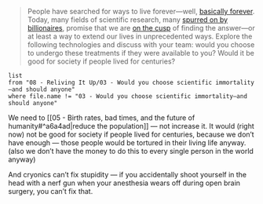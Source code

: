 > People have searched for ways to live forever—well, [basically forever](https://www.washingtonpost.com/history/2022/05/01/immortality-gilgamesh-bezos-thiel/). Today, many fields of scientific research, many [spurred on by billionaires](https://abcnews.go.com/blogs/technology/2012/08/human-immortality-in-33-years-claims-dmitry-itskovs-2045-initiative), promise that we are [on the cusp](https://www.cnbc.com/2019/05/08/techs-next-big-disruption-could-be-delaying-death.html) of finding the answer—or at least a way to extend our lives in unprecedented ways. Explore the following technologies and discuss with your team: would you choose to undergo these treatments if they were available to you? Would it be good for society if people lived for centuries?

```dataview
list
from "08 - Reliving It Up/03 - Would you choose scientific immortality—and should anyone"
where file.name != "03 - Would you choose scientific immortality—and should anyone"
```

We need to [[05 - Birth rates, bad times, and the future of humanity#^a6a4ad|reduce the population]] — not increase it. It would (right now) not be good for society if people lived for centuries, because we don’t have enough — those people would be tortured in their living life anyway. (also we don’t have the money to do this to every single person in the world anyway)

And cryonics can’t fix stupidity —  if you accidentally shoot yourself in the head with a nerf gun when your anesthesia wears off during open brain surgery, you can’t fix that. 